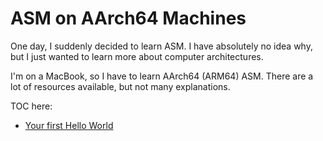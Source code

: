 # ASM on AArch64 Machines

One day, I suddenly decided to learn ASM. I have absolutely no idea why, but I just wanted to learn more about computer architectures.

I'm on a MacBook, so I have to learn AArch64 (ARM64) ASM. There are a lot of resources available, but not many explanations.

TOC here:

- [Your first Hello World](helloworld)